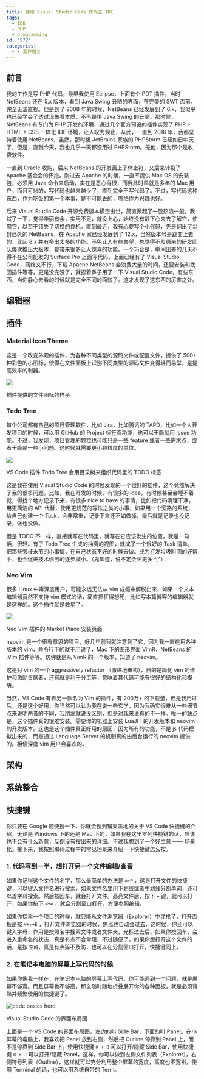 ```yaml
---
title: 使用 Visual Studio Code 作为主 IDE
tags:
  - IDE
  - PHP
  - programming
id: '972'
categories:
  - - 工作相关
---
```


## 前言

我的工作是写 PHP 代码，最早我使用 Eclipse，上面有个 PDT 插件，当时 NetBeans 还在 5.x 版本，看到 Java Swing 丑陋的界面，在完美的 SWT 面前，完全无法直视。但是到了 2008 年的时候，NetBeans 已经发展到了 6.x，我似乎也已经学会了透过现象看本质，不再畏惧 Java Swing 的丑陋，那时候，NetBeans 有专门为 PHP 开发的环境，通过几个官方预设的插件实现了 PHP + HTML + CSS 一体化 IDE 环境，让人叹为观止，从此，一直到 2016 年，我都坚持着使用 NetBeans，虽然，那时候 JetBrains 家族的 PHPStorm 已经如日中天了，但是，直到今天，我也几乎一天都没用过 PHPStorm。无他，因为那个是收费软件。

一直到 Oracle 收购，后来 NetBeans 的开发画上了休止符，又后来转投了 Apache 基金会的怀抱，刚过去 Apache 的时候，一直不提供 Mac OS 的安装包，必须用 Java 命令来启动，实在是恶心得很，而我此时早就是多年的 Mac 用户，而且可悲的，写代码也越来越少了，直到完全不写代码了。不过，写代码这种东西，作为吃饭的第一个本事，是不可能丢的，哪怕作为兴趣也好。

后来 Visual Studio Code 开源免费版本横空出世，简直掀起了一股热浪一般。我试了一下，觉得华丽有余，实用不足，就没上心，始终没有静下心来去了解它，使用它，以至于错失了切换的良机。直到最近，我有心要写个小代码，先是翻出了尘封已久的 NetBeans，在 Apache 家已经发展到了 12.x，当然版本号是跳变上去的，比起 8.x 并有多出太多的功能。不免让人有些失望，总觉得不及原来的研发团队每次推出大版本，都带来很多让人惊喜的功能。一个巧合是，中间出差的几天不得不在公司配发的 Surface Pro 上面写代码，上面已经有了 Visual Studio Code，网络又不行，下载 Apache NetBeans 会浪费大量的时间，还要安装和找回插件等等，更是没完没了，就捏着鼻子用了一下 Visual Studio Code，有些东西，当你静心去看的时候就是完全不同的面貌了。这才发现了这东西的厉害之处。

## 编辑器

## 插件

### Material Icon Theme

这是一个改变外观的插件，为各种不同类型的源码文件或配置文件，提供了 500+ 种彩色的小图标，使得在文件面板上识别不同类型的源码文件变得轻而易举，是提高效率的利器。

[![](https://sexywp.com/wp-content/uploads/2021/01/image-1024x518.png)](https://sexywp.com/wp-content/uploads/2021/01/image.png)

插件提供的文件图标的样子

### Todo Tree

每个公司都有自己的项目管理软件，比如 Jira，比如腾讯的 TAPD，比如一个人开发项目的时候，可以用 GitHub 的 Project 标签页功能，也可以干脆就用 Issue 功能。不过，我发现，项目管理的颗粒也可能只是一些 feature 或者一些需求点，或者干脆是一些小问题。这时候就需要更小颗粒度的单位。

[![](https://sexywp.com/wp-content/uploads/2021/01/image-1-1024x617.png)](https://sexywp.com/wp-content/uploads/2021/01/image-1.png)

VS Code 插件 Todo Tree 会用目录树来组织代码里的 TODO 标签

这是我在使用 Visual Studio Code 的时候发现的一个很好的插件，这个竟然解决了我的很多问题。比如，我在开发的时候，有很多的 idea，有时候甚至会睡不着觉，得找个地方记录下来，有很多 nice to have 的事情，比如把代码清理干净，用更简洁的 API 代替，使用更规范的写法之类的小事，如果用一个旁路的系统，给自己创建一个 Task，会非常重，记录下来还不如做掉，最后就是记录也没记录，做也没做。

但是 TODO 不一样，直接就写在代码里，就写在它应该发生的位置，就是一句话，很轻。有了 Todo Tree 生成的抽离的视图，就成了一个很好的 Task 清单，把那些旁枝末节的小事情，在自己状态不好的时候去做。成为打发垃圾时间的好帮手，也会促进技术债务的逐步减小。（鬼知道，说不定会欠更多 ^_^）

### Neo Vim

很多 Linux 中毒深度用户，可能永远无法从 vim 成瘾中解脱出来，如果一个文本编辑器竟然不支持 vim 模式的话，简直抓狂得想死，比如写本篇博客的编辑器就是这样的。这个插件就是救星了。

[![](https://sexywp.com/wp-content/uploads/2021/01/image-2-1024x646.png)](https://sexywp.com/wp-content/uploads/2021/01/image-2.png)

Neo Vim 插件的 Market Place 安装页面

neovim 是一个很有意思的项目，好几年前我就注意到了它，因为我一直在用各种版本的 vim，命令行下的就不用说了，Mac 下的图形界面 VimR，NetBeans 的 jVim 插件等等。仿佛就是从 VimR 的一个版本，知道了 neovim。

这是对 vim 的一个 aggressively refactor （激进地重构），目的是简化 vim 的维护和激励贡献者，还有就是利于分工等，意味着其代码可能有很好的结构化和模块。

当然，VS Code 有着另一款名为 Vim 的插件，有 200万+ 的下载量，但是我用过后，还是这个好用，你当然可以认为我在说一些玄学，因为我确实很难从一些细节点来说明两者的不同，我朋友就说没区别，但是对我来说真的不一样。唯一的缺点是，这个插件真的很难安装。需要你的机器上安装 LuaJIT 的开发版本和 neovim 的开发版本。这也是这个插件真正好用的原因，因为所有的功能，不是 js 代码模拟出来的，而是通过 Language Server 的机制真的由后台运行的 neovim 提供的。相信深度 vim 用户会喜欢的。

## 架构

## 系统整合

## 快捷键

你只要在 Google 随便搜一下，你就会搜到铺天盖地的关于 VS Code 快捷键的介绍，无论是 Windows 下的还是 Mac 下的，如果我在这里罗列快捷键的话，应该也不会有什么新意，反倒没有搜出来的详细。不过我想到了一个好主意 —— 场景化。接下来，我按照编码过程中的常见场景来介绍一下快捷键怎么按。

### 1. 代码写到一半，想打开另一个文件编辑/查看

如果你记得这个文件的名字，那么最简单的办法是 `⌘+P` ，这是打开文件的快捷键，可以键入文件名进行搜索，如果文件名里用下划线或者中划线分割单词，还可以首字母搜索。然后按回车，就会打开文件。高亮文件后，按下 `↩` 键，就可以打开，如果你按下 `⌘+↩` ，就会分割窗口打开，方便参照编辑。

如果你探索一个项目的时候，就只能从文件浏览器（Explorer）中寻找了，打开面板是按 `⌘+⇧+E` ，打开文件浏览器的时候，焦点也自动会过去，这时候，你还可以键入字母，作用是按照名字搜索文件或者文件夹，光标过去后，如果你按回车，会进入重命名的状态，真是有点不合常理，不过随便了，如果你想打开这个文件的话，是按 `空格`，真是有点猝不及防，也可以在分割窗口打开，快捷键同上。

### 2. 在笔记本电脑的屏幕上写代码的时候

如果你像我一样在，在笔记本电脑的屏幕上写代码，你可能遇到一个问题，就是屏幕不够宽。而且屏幕也不够高，那么随时随地折叠展开你的各种面板，就是必须背熟并频繁使用的快捷键了。

![code basics hero](https://code.visualstudio.com/assets/docs/getstarted/userinterface/hero.png)

Visual Studio Code 的界面布局图

上面是一个 VS Code 的界面布局图，左边的叫 Side Bar，下面的叫 Panel。在小屏幕的电脑上，我喜欢把 Panel 放到右侧，然后把 Outline 停靠到 Panel 上，而不是停靠到 Side Bar 上。使用快捷键 `⌘ + B` 可以打开/隐藏 Side Bar，使用快捷键 `⌘ + J` 可以打开/隐藏 Panel，这样，你可以做到左侧文件列表（Explorer），右侧符号列表（Outline），这样就可以充分利用整个屏幕的宽度，高度也不宽裕，使用 Terminal 的话，也可以用系统自带的 Term。